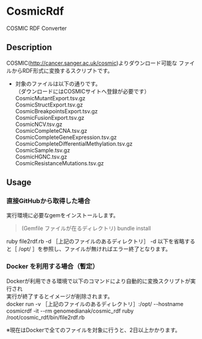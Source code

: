# CosmicRdf

COSMIC RDF Converter

## Description
COSMIC(http://cancer.sanger.ac.uk/cosmic)よりダウンロード可能な
ファイルからRDF形式に変換するスクリプトです。

- 対象のファイルは以下の通りです。  
 （ダウンロードにはCOSMICサイトへ登録が必要です）  
  CosmicMutantExport.tsv.gz  
  CosmicStructExport.tsv.gz  
  CosmicBreakpointsExport.tsv.gz  
  CosmicFusionExport.tsv.gz  
  CosmicNCV.tsv.gz  
  CosmicCompleteCNA.tsv.gz  
  CosmicCompleteGeneExpression.tsv.gz  
  CosmicCompleteDifferentialMethylation.tsv.gz  
  CosmicSample.tsv.gz  
  CosmicHGNC.tsv.gz  
  CosmicResistanceMutations.tsv.gz  

## Usage

### 直接GitHubから取得した場合
実行環境に必要なgemをインストールします。  
>(Gemfile ファイルが在るディレクトリ) bundle install  
  
ruby file2rdf.rb -d ［上記のファイルのあるディレクトリ］
 -d 以下を省略すると［ /opt/ ］を参照し、ファイルが無ければエラー終了となります。  
  
### Docker を利用する場合（暫定）  
  Dockerが利用できる環境で以下のコマンドにより自動的に変換スクリプトが実行され  
  実行が終了するとイメージが削除されます。  
docker run -v ［上記のファイルのあるディレクトリ］:/opt/ --hostname cosmicrdf -it --rm genomedianak/cosmic_rdf ruby /root/cosmic_rdf/bin/file2rdf.rb  

※現在はDockerで全てのファイルを対象に行うと、2日以上かかります。  
  
